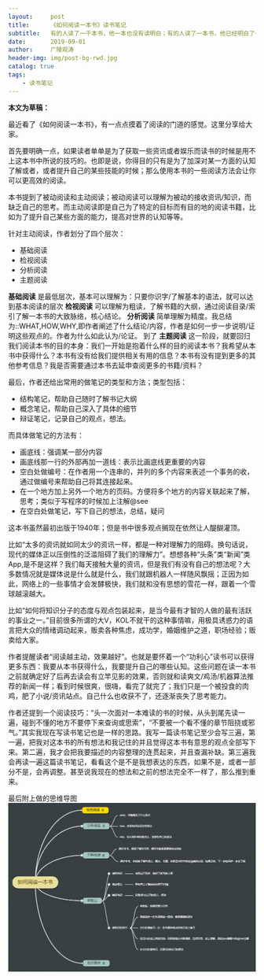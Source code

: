 ```yaml
---
layout:     post
title:      《如何阅读一本书》读书笔记
subtitle:   有的人读了一千本书，他一本也没有读明白；有的人读了一本书，他已经明白了一千本书中的道理
date:       2019-09-01
author:     广陵观涛
header-img: img/post-bg-rwd.jpg
catalog: true
tags:
    - 读书笔记
---
```


**本文为草稿：**



最近看了《如何阅读一本书》，有一点点摸着了阅读的门道的感觉。这里分享给大家。

首先要明确一点，如果读者单单是为了获取一些资讯或者娱乐而读书的时候是用不上这本书中所说的技巧的。也即是说，你得目的只有是为了加深对某一方面的认知了解或者，或者提升自己的某些技能的时候；那么使用本书的一些阅读方法会让你可以更高效的阅读。

本书提到了被动阅读和主动阅读；被动阅读可以理解为被动的接收资讯/知识，而缺乏自己的思考。而主动阅读即是自己为了特定的目标而有目的地的阅读书籍，比如为了提升自己某些方面的能力，提高对世界的认知等等。

针对主动阅读，作者划分了四个层次：
- 基础阅读
- 检视阅读
- 分析阅读
- 主题阅读

**基础阅读** 是最低层次，基本可以理解为：只要你识字/了解基本的语法，就可以达到基本阅读的层次
**检视阅读** 可以理解为粗读，了解书籍的大纲，通过阅读目录/索引了解一本书的大致脉络，核心结论。
**分析阅读** 简单理解为精度。我总结为::WHAT,HOW,WHY,即作者阐述了什么结论/内容，作者是如何一步一步说明/证明这些观点的。作者为什么如此认为/论证。
到了 **主题阅读** 这一阶段，就要回归我们阅读本书的目的本身：我们一开始是抱着什么样的目的阅读本书？我希望从本书中获得什么？本书有没有给我们提供相关有用的信息？本书有没有提到更多的其他参考信息？我是否需要通过本书去延申查阅更多的书籍/资料？

最后，作者还给出常用的做笔记的类型和方法；类型包括：
- 结构笔记，帮助自己随时了解书记大纲
- 概念笔记，帮助自己深入了具体的细节
- 辩证笔记，记录自己的观点，想法。

而具体做笔记的方法有：
- 画底线：强调某一部分内容
- 画底线那一行的外部再加一道线：表示比画底线更重要的内容
- 空白处做编号：在作者用一个连串的，并列的多个内容来表述一个事务的收，通过做编号来帮助自己将其连接起来。
- 在一个地方加上另外一个地方的页码。方便将多个地方的内容关联起来了解，思考；类似于写程序的时候加上注解@see
- 在空白处做笔记，写下自己的想法，总结，疑问


这本书虽然最初出版于1940年；但是书中很多观点搁现在依然让人醍醐灌顶。

比如“太多的资讯就如同太少的资讯一样，都是一种对理解力的阻碍。换句话说，现代的媒体正以压倒性的泛滥阻碍了我们的理解力”。想想各种“头条”类“新闻”类App,是不是这样？我们每天接触大量的资讯，但是我们有没有自己的想法呢？大多数情况就是媒体说是什么就是什么，我们就跟机器人一样随风飘摇；正因为如此，网络上的一些事情才会发酵极快，我们就和没有思想的雪花一样，跟着一个雪球越滚越大。

比如“如何将知识分子的态度与观点包装起来，是当今最有才智的人做的最有活跃的事业之一。”目前很多所谓的大V，KOL不就干的这种事情嘛，用极具诱惑力的语言把大众的情绪调动起来，贩卖各种焦虑，成功学，婚姻维护之道，职场经验；贩卖给大家。

作者提醒读者“阅读越主动，效果越好”。也就是要怀着一个“功利心”读书可以获得更多东西：我要从本书获得什么，我要提升自己的哪些认知。这些问题在读一本书之前就确定好了后再去读会有立竿见影的效果，否则就和读爽文/鸡汤/机器算法推荐的新闻一样；看到时候很爽，很嗨，看完了就完了；我们只是一个被投食的肉鸡，肥了小说/资讯站点。自己什么也收获不了，还逐渐丧失了思考能力。

作者还提到一个阅读技巧：“头一次面对一本难读的书的时候，从头到尾先读一遍，碰到不懂的地方不要停下来查询或思索”，“不要被一个看不懂的章节阻挠或邪气。”其实我现在写读书笔记也是一样的思路。我写一篇读书笔记至少会写三遍，第一遍，把我对这本书的所有想法和我记住的并且觉得这本书有意思的观点全部写下来。第二遍，我才会把我要描述的内容整理的连贯起来，并且查漏补缺。第三遍我会再读一遍这篇读书笔记，看看这个是不是我想表达的东西，如果不是，或者一部分不是，会再调整。甚至说我现在的想法和之前的想法完全不一样了，那么推到重来。


最后附上做的思维导图
![如何阅读一本书思维导图](/img/2019/如何阅读一本书.png)
